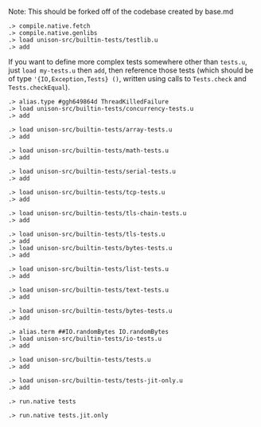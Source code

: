 
Note: This should be forked off of the codebase created by base.md

```ucm:hide
.> compile.native.fetch
.> compile.native.genlibs
.> load unison-src/builtin-tests/testlib.u
.> add
```

If you want to define more complex tests somewhere other than `tests.u`, just `load my-tests.u` then `add`,
then reference those tests (which should be of type `'{IO,Exception,Tests} ()`, written using calls
to `Tests.check` and `Tests.checkEqual`).

```ucm:hide
.> alias.type #ggh649864d ThreadKilledFailure
.> load unison-src/builtin-tests/concurrency-tests.u
.> add
```

```ucm:hide
.> load unison-src/builtin-tests/array-tests.u
.> add
```

```ucm:hide
.> load unison-src/builtin-tests/math-tests.u
.> add
```

```ucm:hide
.> load unison-src/builtin-tests/serial-tests.u
.> add
```

```ucm:hide
.> load unison-src/builtin-tests/tcp-tests.u
.> add
```

```ucm:hide
.> load unison-src/builtin-tests/tls-chain-tests.u
.> add
```

```ucm:hide
.> load unison-src/builtin-tests/tls-tests.u
.> add
.> load unison-src/builtin-tests/bytes-tests.u
.> add
```

```ucm:hide
.> load unison-src/builtin-tests/list-tests.u
.> add
```

```ucm:hide
.> load unison-src/builtin-tests/text-tests.u
.> add
```

```ucm:hide
.> load unison-src/builtin-tests/bytes-tests.u
.> add
```

```ucm:hide
.> alias.term ##IO.randomBytes IO.randomBytes
.> load unison-src/builtin-tests/io-tests.u
.> add
```

```ucm:hide
.> load unison-src/builtin-tests/tests.u
.> add
```

```ucm:hide
.> load unison-src/builtin-tests/tests-jit-only.u
.> add
```

```ucm
.> run.native tests
```

```ucm
.> run.native tests.jit.only
```

